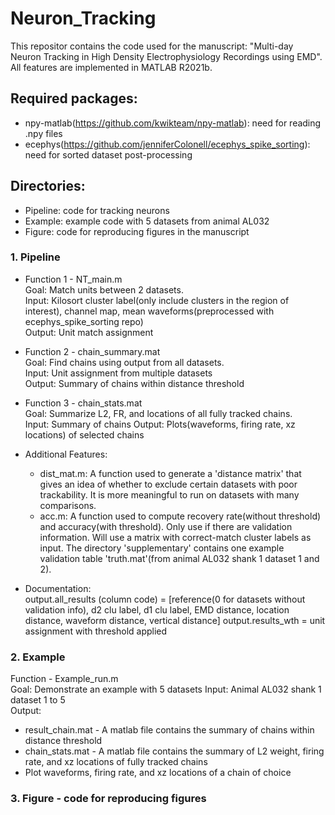 # Neuron_Tracking  
This repositor contains the code used for the manuscript: "Multi-day Neuron Tracking in High Density Electrophysiology Recordings using EMD".
All features are implemented in MATLAB R2021b.

## Required packages:  
* npy-matlab(https://github.com/kwikteam/npy-matlab): need for reading .npy files
* ecephys(https://github.com/jenniferColonell/ecephys_spike_sorting): need for sorted dataset post-processing  

## Directories:
- Pipeline: code for tracking neurons
- Example: example code with 5 datasets from animal AL032
- Figure: code for reproducing figures in the manuscript  



### 1. Pipeline  

* Function 1 - NT_main.m  
Goal: Match units between 2 datasets.    
Input: Kilosort cluster label(only include clusters in the region of interest), channel map, mean waveforms(preprocessed with ecephys_spike_sorting repo)  
Output: Unit match assignment  

* Function 2 - chain_summary.mat  
Goal: Find chains using output from all datasets.    
Input: Unit assignment from multiple datasets   
Output: Summary of chains within distance threshold  

* Function 3 - chain_stats.mat  
Goal: Summarize L2, FR, and locations of all fully tracked chains.   
Input: Summary of chains 
Output: Plots(waveforms, firing rate, xz locations) of selected chains  

* Additional Features:
  * dist_mat.m: A function used to generate a 'distance matrix' that gives an idea of whether to exclude certain datasets with poor trackability. It is more meaningful to run on datasets with many comparisons. 
  * acc.m: A function used to compute recovery rate(without threshold) and accuracy(with threshold). Only use if there are validation information. Will use a matrix with correct-match cluster labels as input. The directory 'supplementary' contains one example validation table 'truth.mat'(from animal AL032 shank 1 dataset 1 and 2).   

* Documentation:  
output.all_results (column code) = [reference(0 for datasets without validation info), d2 clu label, d1 clu label, EMD distance, location distance, waveform distance, vertical distance]
output.results_wth = unit assignment with threshold applied  
  

    
### 2. Example
Function - Example_run.m  
Goal: Demonstrate an example with 5 datasets
Input: Animal AL032 shank 1 dataset 1 to 5  
Output:
* result_chain.mat - A matlab file contains the summary of chains within distance threshold  
* chain_stats.mat - A matlab file contains the summary of L2 weight, firing rate, and xz locations of fully tracked chains  
* Plot waveforms, firing rate, and xz locations of a chain of choice  
  
  
  
### 3. Figure - code for reproducing figures 




